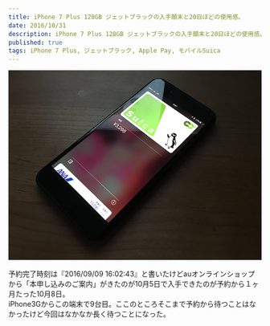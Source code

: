 ```yaml
---
title: iPhone 7 Plus 128GB ジェットブラックの入手顛末と20日ほどの使用感。
date: 2016/10/31
description: iPhone 7 Plus 128GB ジェットブラックの入手顛末と20日ほどの使用感、特にApple Payによって何が良くなったかなど。
published: true
tags: iPhone 7 Plus, ジェットブラック, Apple Pay, モバイルSuica
---
```


<img src="/images/photos/30572558802_c856cc549e_o.png" width="640" alt="">

予約完了時刻は『2016/09/09 16:02:43』と書いたけどauオンラインショップから「本申し込みのご案内」がきたのが10月5日で入手できたのが予約から１ヶ月たった10月8日。  
iPhone3Gからこの端末で9台目。ここのところそこまで予約から待つことはなかったけど今回はなかなか長く待つことになった。  
